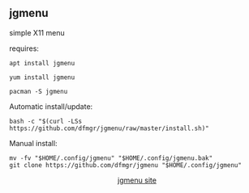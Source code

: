 ## jgmenu  
  
simple X11 menu  
  
requires:    
```
apt install jgmenu
```  
```
yum install jgmenu
```  
```
pacman -S jgmenu
```  
  
Automatic install/update:
```
bash -c "$(curl -LSs https://github.com/dfmgr/jgmenu/raw/master/install.sh)"
```
Manual install:
```
mv -fv "$HOME/.config/jgmenu" "$HOME/.config/jgmenu.bak"
git clone https://github.com/dfmgr/jgmenu "$HOME/.config/jgmenu"
```
  
  
<p align=center>
  <a href="https://jgmenu.github.io/" target="_blank">jgmenu site</a>
</p>  
